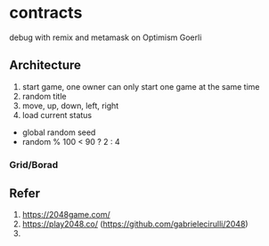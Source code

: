 # contracts

debug with remix and metamask on Optimism Goerli

## Architecture

1. start game, one owner can only start one game at the same time
2. random title
3. move, up, down, left, right
4. load current status

- global random seed
- random % 100 < 90 ? 2 : 4

### Grid/Borad



## Refer
1. https://2048game.com/
2. https://play2048.co/ (https://github.com/gabrielecirulli/2048)
3. 